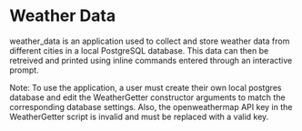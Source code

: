 # Weather Data

weather_data is an application used to collect and store weather data from different cities in a local PostgreSQL database. This data can
then be retreived and printed using inline commands entered through an interactive prompt.

Note: To use the application, a user must create their own local postgres database and edit the WeatherGetter constructor arguments to match
the corresponding database settings. Also, the openweathermap API key in the WeatherGetter script is invalid and must be replaced with a 
valid key.
